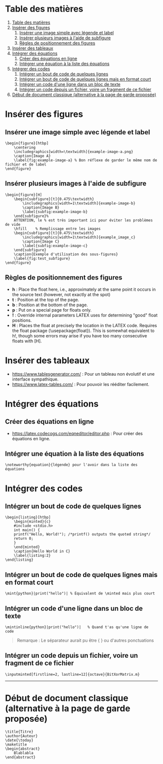 # Table des matières

1. [Table des matières](#table-des-matières)
2. [Insérer des figures](#insérer-des-figures)
   1. [Insérer une image simple avec légende et label](#insérer-une-image-simple-avec-légende-et-label)
   2. [Insérer plusieurs images à l'aide de subfigure](#insérer-plusieurs-images-à-laide-de-subfigure)
   3. [Règles de positionnement des figures](#règles-de-positionnement-des-figures)
3. [Insérer des tableaux](#insérer-des-tableaux)
4. [Intégrer des équations](#intégrer-des-équations)
   1. [Créer des équations en ligne](#créer-des-équations-en-ligne)
   2. [Intégrer une équation à la liste des équations](#intégrer-une-équation-à-la-liste-des-équations)
5. [Intégrer des codes](#intégrer-des-codes)
   1. [Intégrer un bout de code de quelques lignes](#intégrer-un-bout-de-code-de-quelques-lignes)
   2. [Intégrer un bout de code de quelques lignes mais en format court](#intégrer-un-bout-de-code-de-quelques-lignes-mais-en-format-court)
   3. [Intégrer un code d'une ligne dans un bloc de texte](#intégrer-un-code-dune-ligne-dans-un-bloc-de-texte)
   4. [Intégrer un code depuis un fichier, voire un fragment de ce fichier](#intégrer-un-code-depuis-un-fichier-voire-un-fragment-de-ce-fichier)
6. [Début de document classique (alternative à la page de garde proposée)](#début-de-document-classique-alternative-à-la-page-de-garde-proposée)

# Insérer des figures

## Insérer une image simple avec légende et label

````
\begin{figure}[htbp]
    \centering
    \includegraphics[width=\textwidth]{example-image-a.png}
    \caption{Image A}
    \label{fig:example-image-a} % Bon réflexe de garder le même nom de fichier et de label
\end{figure}
````

## Insérer plusieurs images à l'aide de subfigure

````
\begin{figure}[H]
    \begin{subfigure}[t]{0.475\textwidth}
        \includegraphics[width=1\textwidth]{example-image-b}
        \caption{Image B}
        \label{subfig:example-image-b}
    \end{subfigure}%
    ATTENTION, le % est très important ici pour éviter les problèmes de vide
    \hfill    % Remplissage entre les images
    \begin{subfigure}[t]{0.475\textwidth}
        \includegraphics[width=1\textwidth]{example_image_c}
        \caption{Image C}
        \label{subfig:example-image-c}
    \end{subfigure}
    \caption{Exemple d'utilisation des sous-figures}
    \label{fig:test_subfigure}
\end{figure}
````

## Règles de positionnement des figures

- **h** : Place the float here, i.e., approximately at the same point it occurs in the source text (however, not exactly at the spot)
- **t** : Position at the top of the page.
- **b** : Position at the bottom of the page.
- **p** : Put on a special page for floats only.
- **!** : Override internal parameters LATEX uses for determining "good" float positions.
- **H** : Places the float at precisely the location in the LATEX code. Requires the float package (\usepackage{float}). This is somewhat equivalent to h!, though some errors may arise if you have too many consecutive floats with [H].

# Insérer des tableaux

- <https://www.tablesgenerator.com/> : Pour un tableau non évolutif et une interface sympathique.
- <https://www.latex-tables.com/> : Pour pouvoir les rééditer facilement.

# Intégrer des équations

## Créer des équations en ligne

- <https://latex.codecogs.com/eqneditor/editor.php> : Pour créer des équations en ligne.

## Intégrer une équation à la liste des équations

````
\noteworthy{equation}{légende} pour l'avoir dans la liste des équations
````

# Intégrer des codes

## Intégrer un bout de code de quelques lignes

````
\begin{listing}[htbp]
    \begin{minted}{c}
    #include <stdio.h>
    int main() {
    printf("Hello, World!"); /*printf() outputs the quoted string*/
    return 0;
    }
    \end{minted}
    \caption{Hello World in C}
    \label{listing:2}
\end{listing}
````

## Intégrer un bout de code de quelques lignes mais en format court

````
\mint{python}|print("hello")| % Équivalent de \minted mais plus court
````

## Intégrer un code d'une ligne dans un bloc de texte

````
\mintinline{python}|print("hello")|   % Quand t'as qu'une ligne de code
````

> Remarque : Le séparateur aurait pu être { } ou d'autres ponctuations

## Intégrer un code depuis un fichier, voire un fragment de ce fichier

````
\inputminted[firstline=2, lastline=12]{octave}{BitXorMatrix.m}
````

___

# Début de document classique (alternative à la page de garde proposée)

````
\title{Titre}
\author{Auteur}
\date{\today}
\maketitle
\begin{abstract}
    Blablabla
\end{abstract}
````
